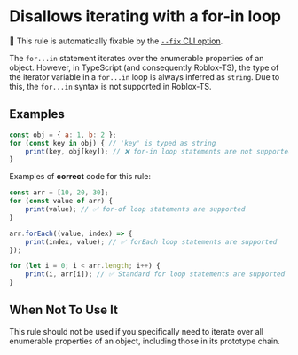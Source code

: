 # Disallows iterating with a for-in loop

🔧 This rule is automatically fixable by the [`--fix` CLI option](https://eslint.org/docs/latest/user-guide/command-line-interface#--fix).

<!-- end auto-generated rule header -->
<!-- end auto-generated rule header -->
<!-- Do not manually modify this header. Run: `npm run eslint-docs` -->

The `for...in` statement iterates over the enumerable properties of an object.
However, in TypeScript (and consequently Roblox-TS), the type of the iterator
variable in a `for...in` loop is always inferred as `string`. Due to this,
the `for...in` syntax is not supported in Roblox-TS.

## Examples

```js
const obj = { a: 1, b: 2 };
for (const key in obj) { // 'key' is typed as string
	print(key, obj[key]); // ❌ for-in loop statements are not supported!
}
```

Examples of **correct** code for this rule:

```js
const arr = [10, 20, 30];
for (const value of arr) {
	print(value); // ✅ for-of loop statements are supported
}

arr.forEach((value, index) => {
	print(index, value); // ✅ forEach loop statements are supported
});

for (let i = 0; i < arr.length; i++) {
	print(i, arr[i]); // ✅ Standard for loop statements are supported
}
```

## When Not To Use It

This rule should not be used if you specifically need to iterate over all
enumerable properties of an object, including those in its prototype chain.
